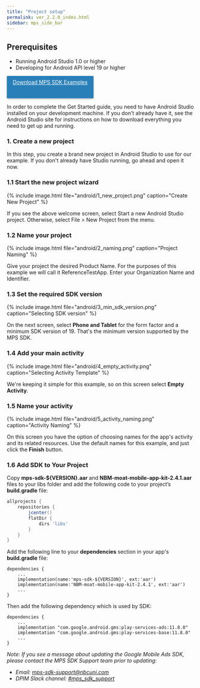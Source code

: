 ```yaml
---
title: "Project setup"
permalink: ver_2.2.0_index.html
sidebar: mps_side_bar
---
```


## Prerequisites
* Running Android Studio 1.0 or higher
* Developing for Android API level 19 or higher

<p id="download">
    <a  href="https://github.com/NBCUOTS/mobile_mps_sdk_android_examples/releases/tag/release-2.1.0">Download MPS SDK Examples
    </a>
</p>

In order to complete the Get Started guide, you need to have Android Studio installed on your development machine. If you don't already have it, see the Android Studio site for instructions on how to download everything you need to get up and running.

### 1. Create a new project

In this step, you create a brand new project in Android Studio to use for our example. If you don't already have Studio running, go ahead and open it now.

### 1.1 Start the new project wizard

{% include image.html file="android/1_new_project.png" caption="Create New Project" %}

If you see the above welcome screen, select Start a new Android Studio project. Otherwise, select File > New Project from the menu.

### 1.2 Name your project

{% include image.html file="android/2_naming.png" caption="Project Naming" %}

Give your project the desired Product Name. For the purposes of this example we will call it ReferenceTestApp.
Enter your Organization Name and Identifier.

### 1.3 Set the required SDK version

{% include image.html file="android/3_min_sdk_version.png" caption="Selecting SDK version" %}

On the next screen, select **Phone and Tablet** for the form factor and a minimum SDK version of 19. That's the minimum version supported by the MPS SDK.

### 1.4 Add your main activity

{% include image.html file="android/4_empty_activity.png" caption="Selecting Activity Template" %}

We're keeping it simple for this example, so on this screen select **Empty Activity**.

### 1.5 Name your activity

{% include image.html file="android/5_activity_naming.png" caption="Activity Naming" %}

On this screen you have the option of choosing names for the app's activity and its related resources. Use the default names for this example, and just click the **Finish** button.

### 1.6 Add SDK to Your Project

Copy **mps-sdk-${VERSION}.aar** and **NBM-moat-mobile-app-kit-2.4.1.aar** files to your libs folder and add the following code to your project’s **build.gradle** file:

```gradle
allprojects {
    repositories {
        jcenter()
        flatDir {
            dirs 'libs'
        }
    }
}
```

Add the following line to your **dependencies** section in your app's **build.gradle** file:

```
dependencies {
    ...
    implementation(name:'mps-sdk-${VERSION}', ext:'aar')
    implementation(name:'NBM-moat-mobile-app-kit-2.4.1', ext:'aar')
    ...
}
```

Then add the following dependency which is used by SDK:

```
dependencies {
    ...
    implementation "com.google.android.gms:play-services-ads:11.8.0"
    implementation "com.google.android.gms:play-services-base:11.8.0"
    ...
}
```

*Note: If you see a message about updating the Google Mobile Ads SDK, please contact the MPS SDK Support team prior to updating:*

* *Email: [mps-sdk-support@nbcuni.com](mailto:mps-sdk-support@nbcuni.com)*
* *DPIM Slack channel: [#mps_sdk_support](https://dpim.slack.com/messages/G4QJLA56Z)*

<style>
#download > a
{
    background-color: #2980b9;
    color: #fff;
    box-shadow: 0 2px 5px 0 rgba(0,0,0,.26);  
    border: 0;
    border-radius: 2px;
    cursor: pointer;
    display: inline-block;
    height: 44px;
    margin: 0;
    min-width: 36px;
    outline: 0;
    padding: 8px;
    padding-left: 16px;
    padding-right: 16px;
    vertical-align: middle;
    text-align: center;
    vertical-align: middle;
}
</style>